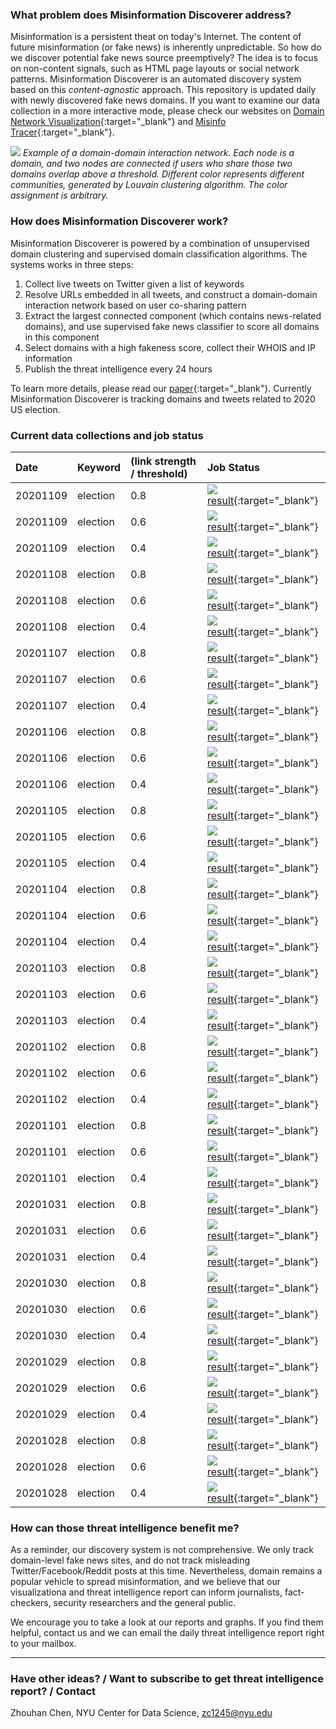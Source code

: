 ---
---

### What problem does Misinformation Discoverer address?

Misinformation is a persistent theat on today's Internet. The content of future misinformation (or fake news) is inherently unpredictable. So how do we discover potential fake news source preemptively? The idea is to focus on non-content signals, such as HTML page layouts or social network patterns. Misinformation Discoverer is an automated discovery system based on this _content-agnostic_ approach. This repository is updated daily with newly discovered fake news domains. If you want to examine our data collection in a more interactive mode, please check our websites on [Domain Network Visualization](https://discover.misinfotracer.com/){:target="_blank"} and [Misinfo Tracer](https://misinfotracer.com/){:target="_blank"}.

![](image/domain_interaction_network.png)
*Example of a domain-domain interaction network. Each node is a domain, and two nodes are connected if users who share those two domains overlap above a threshold. Different color represents different communities, generated by Louvain clustering algorithm. The color assignment is arbitrary.*

### How does Misinformation Discoverer work?

Misinformation Discoverer is powered by a combination of unsupervised domain clustering and supervised domain classification algorithms. The systems works in three steps:
1. Collect live tweets on Twitter given a list of keywords
2. Resolve URLs embedded in all tweets, and construct a domain-domain interaction network based on user co-sharing pattern
3. Extract the largest connected component (which contains news-related domains), and use supervised fake news classifier to score all domains in this component
4. Select domains with a high fakeness score, collect their WHOIS and IP information
5. Publish the threat intelligence every 24 hours

To learn more details, please read our [paper](https://cybersafety-workshop.github.io/2020/papers/proactive.pdf){:target="_blank"}. Currently Misinformation Discoverer is tracking domains and tweets related to 2020 US election.

### Current data collections and job status


| Date  | Keyword    | (link strength / threshold) | Job Status |
|:-------|:----------|:---------|:-----|
20201109 | election | 0.8 | ![](https://placehold.it/15/008000/000000?text=+)[result](./daily_report/election_20201109_timeline_usersimilarity_threshold_08_sub_0_node_730.html){:target="_blank"}   |
20201109 | election | 0.6 | ![](https://placehold.it/15/008000/000000?text=+)[result](./daily_report/election_20201109_timeline_usersimilarity_threshold_06_sub_0_node_1702.html){:target="_blank"}   |
20201109 | election | 0.4 | ![](https://placehold.it/15/008000/000000?text=+)[result](./daily_report/election_20201109_timeline_usersimilarity_threshold_04_sub_0_node_1888.html){:target="_blank"}   |
20201108 | election | 0.8 | ![](https://placehold.it/15/008000/000000?text=+)[result](./daily_report/election_20201108_timeline_usersimilarity_threshold_08_sub_0_node_807.html){:target="_blank"}   |
20201108 | election | 0.6 | ![](https://placehold.it/15/008000/000000?text=+)[result](./daily_report/election_20201108_timeline_usersimilarity_threshold_06_sub_0_node_1807.html){:target="_blank"}   |
20201108 | election | 0.4 | ![](https://placehold.it/15/008000/000000?text=+)[result](./daily_report/election_20201108_timeline_usersimilarity_threshold_04_sub_0_node_2062.html){:target="_blank"}   |
20201107 | election | 0.8 | ![](https://placehold.it/15/008000/000000?text=+)[result](./daily_report/election_20201107_timeline_usersimilarity_threshold_08_sub_0_node_421.html){:target="_blank"}   |
20201107 | election | 0.6 | ![](https://placehold.it/15/008000/000000?text=+)[result](./daily_report/election_20201107_timeline_usersimilarity_threshold_06_sub_0_node_1219.html){:target="_blank"}   |
20201107 | election | 0.4 | ![](https://placehold.it/15/008000/000000?text=+)[result](./daily_report/election_20201107_timeline_usersimilarity_threshold_04_sub_0_node_1457.html){:target="_blank"}   |
20201106 | election | 0.8 | ![](https://placehold.it/15/008000/000000?text=+)[result](./daily_report/election_20201106_timeline_usersimilarity_threshold_08_sub_0_node_492.html){:target="_blank"}   |
20201106 | election | 0.6 | ![](https://placehold.it/15/008000/000000?text=+)[result](./daily_report/election_20201106_timeline_usersimilarity_threshold_06_sub_0_node_1445.html){:target="_blank"}   |
20201106 | election | 0.4 | ![](https://placehold.it/15/008000/000000?text=+)[result](./daily_report/election_20201106_timeline_usersimilarity_threshold_04_sub_0_node_1710.html){:target="_blank"}   |
20201105 | election | 0.8 | ![](https://placehold.it/15/008000/000000?text=+)[result](./daily_report/election_20201105_timeline_usersimilarity_threshold_08_sub_0_node_558.html){:target="_blank"}   |
20201105 | election | 0.6 | ![](https://placehold.it/15/008000/000000?text=+)[result](./daily_report/election_20201105_timeline_usersimilarity_threshold_06_sub_0_node_1542.html){:target="_blank"}   |
20201105 | election | 0.4 | ![](https://placehold.it/15/008000/000000?text=+)[result](./daily_report/election_20201105_timeline_usersimilarity_threshold_04_sub_0_node_1783.html){:target="_blank"}   |
20201104 | election | 0.8 | ![](https://placehold.it/15/008000/000000?text=+)[result](./daily_report/election_20201104_timeline_usersimilarity_threshold_08_sub_0_node_201.html){:target="_blank"}   |
20201104 | election | 0.6 | ![](https://placehold.it/15/008000/000000?text=+)[result](./daily_report/election_20201104_timeline_usersimilarity_threshold_06_sub_0_node_1129.html){:target="_blank"}   |
20201104 | election | 0.4 | ![](https://placehold.it/15/008000/000000?text=+)[result](./daily_report/election_20201104_timeline_usersimilarity_threshold_04_sub_0_node_1507.html){:target="_blank"}   |
20201103 | election | 0.8 | ![](https://placehold.it/15/008000/000000?text=+)[result](./daily_report/election_20201103_timeline_usersimilarity_threshold_08_sub_0_node_221.html){:target="_blank"}   |
20201103 | election | 0.6 | ![](https://placehold.it/15/008000/000000?text=+)[result](./daily_report/election_20201103_timeline_usersimilarity_threshold_06_sub_0_node_1764.html){:target="_blank"}   |
20201103 | election | 0.4 | ![](https://placehold.it/15/008000/000000?text=+)[result](./daily_report/election_20201103_timeline_usersimilarity_threshold_04_sub_0_node_2195.html){:target="_blank"}   |
20201102 | election | 0.8 | ![](https://placehold.it/15/008000/000000?text=+)[result](./daily_report/election_20201102_timeline_usersimilarity_threshold_08_sub_0_node_638.html){:target="_blank"}   |
20201102 | election | 0.6 | ![](https://placehold.it/15/008000/000000?text=+)[result](./daily_report/election_20201102_timeline_usersimilarity_threshold_06_sub_0_node_1966.html){:target="_blank"}   |
20201102 | election | 0.4 | ![](https://placehold.it/15/008000/000000?text=+)[result](./daily_report/election_20201102_timeline_usersimilarity_threshold_04_sub_0_node_2366.html){:target="_blank"}   |
20201101 | election | 0.8 | ![](https://placehold.it/15/008000/000000?text=+)[result](./daily_report/election_20201101_timeline_usersimilarity_threshold_08_sub_0_node_993.html){:target="_blank"}   |
20201101 | election | 0.6 | ![](https://placehold.it/15/008000/000000?text=+)[result](./daily_report/election_20201101_timeline_usersimilarity_threshold_06_sub_0_node_2120.html){:target="_blank"}   |
20201101 | election | 0.4 | ![](https://placehold.it/15/008000/000000?text=+)[result](./daily_report/election_20201101_timeline_usersimilarity_threshold_04_sub_0_node_2361.html){:target="_blank"}   |
20201031 | election | 0.8 | ![](https://placehold.it/15/008000/000000?text=+)[result](./daily_report/election_20201031_timeline_usersimilarity_threshold_08_sub_0_node_941.html){:target="_blank"}   |
20201031 | election | 0.6 | ![](https://placehold.it/15/008000/000000?text=+)[result](./daily_report/election_20201031_timeline_usersimilarity_threshold_06_sub_0_node_1886.html){:target="_blank"}   |
20201031 | election | 0.4 | ![](https://placehold.it/15/008000/000000?text=+)[result](./daily_report/election_20201031_timeline_usersimilarity_threshold_04_sub_0_node_2097.html){:target="_blank"}   |
20201030 | election | 0.8 | ![](https://placehold.it/15/008000/000000?text=+)[result](./daily_report/election_20201030_timeline_usersimilarity_threshold_08_sub_0_node_464.html){:target="_blank"}   |
20201030 | election | 0.6 | ![](https://placehold.it/15/008000/000000?text=+)[result](./daily_report/election_20201030_timeline_usersimilarity_threshold_06_sub_0_node_1376.html){:target="_blank"}   |
20201030 | election | 0.4 | ![](https://placehold.it/15/008000/000000?text=+)[result](./daily_report/election_20201030_timeline_usersimilarity_threshold_04_sub_0_node_1608.html){:target="_blank"}   |
20201029 | election | 0.8 | ![](https://placehold.it/15/008000/000000?text=+)[result](./daily_report/election_20201029_timeline_usersimilarity_threshold_08_sub_0_node_881.html){:target="_blank"}   |
20201029 | election | 0.6 | ![](https://placehold.it/15/008000/000000?text=+)[result](./daily_report/election_20201029_timeline_usersimilarity_threshold_06_sub_0_node_1883.html){:target="_blank"}   |
20201029 | election | 0.4 | ![](https://placehold.it/15/008000/000000?text=+)[result](./daily_report/election_20201029_timeline_usersimilarity_threshold_04_sub_0_node_2116.html){:target="_blank"}   |
20201028 | election | 0.8 | ![](https://placehold.it/15/008000/000000?text=+)[result](./daily_report/election_20201028_timeline_usersimilarity_threshold_08_sub_0_node_245.html){:target="_blank"}   |
20201028 | election | 0.6 | ![](https://placehold.it/15/008000/000000?text=+)[result](./daily_report/election_20201028_timeline_usersimilarity_threshold_06_sub_0_node_517.html){:target="_blank"}   |
20201028 | election | 0.4 | ![](https://placehold.it/15/008000/000000?text=+)[result](./daily_report/election_20201028_timeline_usersimilarity_threshold_04_sub_0_node_612.html){:target="_blank"}   |


### How can those threat intelligence benefit me?
As a reminder, our discovery system is not comprehensive. We only track domain-level fake news sites, and do not track misleading Twitter/Facebook/Reddit posts at this time. Nevertheless, domain remains a popular vehicle to spread misinformation, and we believe that our visualizationa and threat intelligence report can inform journalists, fact-checkers, security researchers and the general public.

We encourage you to take a look at our reports and graphs. If you find them helpful, contact us and we can email the daily threat intelligence report right to your mailbox.
* * *

### Have other ideas? / Want to subscribe to get threat intelligence report? / Contact
Zhouhan Chen, NYU Center for Data Science, <zc1245@nyu.edu>



